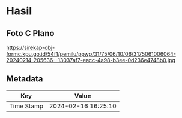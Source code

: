 # Hasil

## Foto C Plano

https://sirekap-obj-formc.kpu.go.id/54f1/pemilu/ppwp/31/75/06/10/06/3175061006064-20240214-205636--13037af7-eacc-4a98-b3ee-0d236e4748b0.jpg


## Metadata

| Key        | Value               |
| ---------- | ------------------- |
| Time Stamp | 2024-02-16 16:25:10 |



